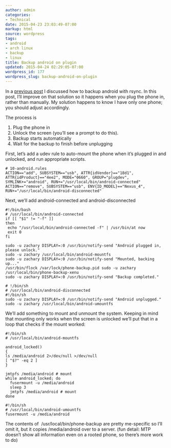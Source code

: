 ```yaml
---
author: admin
categories:
- Technical
date: 2015-04-23 23:03:49-07:00
markup: html
source: wordpress
tags:
- android
- arch linux
- backup
- linux
title: Backup android on plugin
updated: 2015-04-24 02:29:05-07:00
wordpress_id: 177
wordpress_slug: backup-android-on-plugin
---
```

In a [previous post](https://blog.za3k.com/android-backup-on-arch-linux/ "Android backup on arch linux") I discussed how to backup android with rsync. In this post, I’ll improve on that solution so it happens when you plug the phone in, rather than manually. My solution happens to know I have only one phone; you should adjust accordingly.

The process is

1.  Plug the phone in
2.  Unlock the screen (you’ll see a prompt to do this).
3.  Backup starts automatically
4.  Wait for the backup to finish before unplugging

First, let’s add a udev rule to auto-mount the phone when it’s plugged in and unlocked, and run appropriate scripts.

```
# 10-android.rules
ACTION=="add", SUBSYSTEM=="usb", ATTR{idVendor}=="18d1", ATTR{idProduct}=="4ee2", MODE="0660", GROUP="plugdev", SYMLINK+="android", RUN+="/usr/local/bin/android-connected"
ACTION=="remove", SUBSYSTEM=="usb", ENV{ID_MODEL}=="Nexus_4", RUN+="/usr/local/bin/android-disconnected"
```

Next, we’ll add android-connected and android-disconnected

```
#!/bin/bash
# /usr/local/bin/android-connected
if [[ "$1" != "-f" ]]
then
 echo "/usr/local/bin/android-connected -f" | /usr/bin/at now
 exit 0
fi

sudo -u zachary DISPLAY=:0 /usr/bin/notify-send "Android plugged in, please unlock."
sudo -u zachary /usr/local/bin/android-mountfs
sudo -u zachary DISPLAY=:0 /usr/bin/notify-send "Mounted, backing up..."
/usr/bin/flock /var/lock/phone-backup.pid sudo -u zachary /usr/local/bin/phone-backup-xenu
sudo -u zachary DISPLAY=:0 /usr/bin/notify-send "Backup completed."
```

```
# !/bin/sh
# /usr/local/bin/android-disconnected
#!/bin/sh
sudo -u zachary DISPLAY=:0 /usr/bin/notify-send "Android unplugged."
sudo -u zachary /usr/local/bin/android-umountfs
```

We’ll add something to mount and unmount the system. Keeping in mind that mounting only works when the screen is unlocked we’ll put that in a loop that checks if the mount worked:

```
#!/bin/sh
# /usr/local/bin/android-mountfs

android_locked()
{
ls /media/android 2>/dev/null >/dev/null
[ "$?" -eq 2 ]
}

jmtpfs /media/android # mount
while android_locked; do
  fusermount -u /media/android
  sleep 3
  jmtpfs /media/android # mount
done
```

```
#!/bin/sh
# /usr/local/bin/android-umountfs
fusermount -u /media/android
```

The contents of  /usr/local/bin/phone-backup are pretty me-specific so I’ll omit it, but it copies /media/android over to a server. (fun detail: MTP doesn’t show all information even on a rooted phone, so there’s more work to do)
